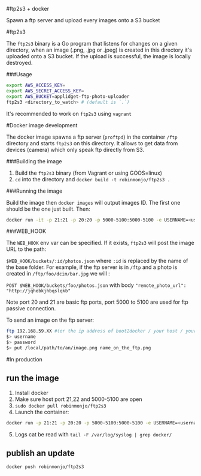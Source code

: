 #ftp2s3 + docker

Spawn a ftp server and upload every images onto a S3 bucket

#ftp2s3

The `ftp2s3` binary is a Go program that listens for changes on a given directory, when an image (.png, .jpg or .jpeg) is created in this directory it's uploaded onto a S3 bucket. If the upload is successful, the image is locally destroyed.

###Usage

````bash
export AWS_ACCESS_KEY=
export AWS_SECRET_ACCESS_KEY=
export AWS_BUCKET=applidget-ftp-photo-uploader
ftp2s3 <directory_to_watch> # (default is `.`)
````

It's recommended to work on `ftp2s3` using `vagrant`

#Docker image development

The docker image spawns a ftp server (`proftpd`) in the container `/ftp` directory and starts `ftp2s3` on this directory. It allows to get data from devices (camera) which only speak ftp directly from S3. 

###Building the image

1. Build the `ftp2s3` binary (from Vagrant or using GOOS=linux)
2. `cd` into the directory and `docker build -t robinmonjo/ftp2s3 .`

###Running the image

Build the image then `docker images` will output images ID. The first one should be the one just built. Then:

````bash
docker run -it -p 21:21 -p 20:20 -p 5000-5100:5000-5100 -e USERNAME=<username> -e PASSWORD=<password> -e AWS_SECRET_ACCESS_KEY=<secret_key> -e AWS_ACCESS_KEY=<access_key> -e AWS_BUCKET=<bucket_name> -e WEB_HOOK=<web_hook> <image_id>
````

###WEB_HOOK

The `WEB_HOOK` env var can be specified. If it exists, `ftp2s3` will post the image URL to the path:

`$WEB_HOOK/buckets/:id/photos.json` where `:id` is replaced by the name of the base folder. For example,
if the ftp server is in `/ftp` and a photo is created in `/ftp/foo/dcim/bar.jpg` we will :

`POST $WEB_HOOK/buckets/foo/photos.json` with body `"remote_photo_url": "http://jqhebkjhbqslqkb"`

Note port 20 and 21 are basic ftp ports, port 5000 to 5100 are used for ftp passive connection.

To send an image on the ftp server:

````bash
ftp 192.168.59.XX #(or the ip address of boot2docker / your host / your VM )
$> username
$> password
$> put /local/path/to/an/image.png name_on_the_ftp.png
````

#In production

## run the image

1. Install docker
2. Make sure host port 21,22 and 5000-5100 are open
3. `sudo docker pull robinmonjo/ftp2s3`
4. Launch the container:

````bash
docker run -p 21:21 -p 20:20 -p 5000-5100:5000-5100 -e USERNAME=<username> -e PASSWORD=<password> -e AWS_SECRET_ACCESS_KEY=<secret_key> -e AWS_ACCESS_KEY=<access_key> -e AWS_BUCKET=<bucket_name> -e WEB_HOOK=<web_hook> -d --restart on-failure:10 --log-driver syslog robinmonjo/ftp2s3
````

5. Logs cat be read with `tail -F /var/log/syslog | grep docker/`

## publish an update

`docker push robinmonjo/ftp2s3`
 